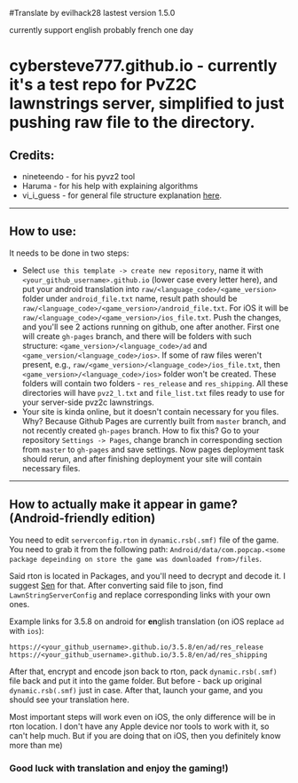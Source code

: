#Translate by evilhack28 lastest version 1.5.0 

currently support english
probably french one day 


# cybersteve777.github.io - currently it's a test repo for PvZ2C lawnstrings server, simplified to just pushing raw file to the directory.

## Credits:
 - nineteendo - for his pyvz2 tool
 - Haruma - for his help with explaining algorithms 
 - vi_i_guess - for general file structure explanation [here](https://github.com/viiguess/Lawnstrings-Server).


---
## How to use:
It needs to be done in two steps:

 - Select `use this template -> create new repository`, name it with `<your_github_username>.github.io` (lower case every letter here),  and put your android translation into `raw/<language_code>/<game_version>` folder under `android_file.txt` name, result path should be `raw/<language_code>/<game_version>/android_file.txt`. 
For iOS it will be `raw/<language_code>/<game_version>/ios_file.txt`.
Push the changes, and you'll see 2 actions running on github, one after another.
First one will create `gh-pages` branch, and there will be folders with such structure: `<game_version>/<language_code>/ad` and `<game_version/<language_code>/ios>`. 
If some of raw files weren't present, e.g., `raw/<game_version>/<language_code>/ios_file.txt`, then `<game_version>/<language_code>/ios>` folder won't be created. 
These folders will contain two folders - `res_release` and `res_shipping`. All these directories will have `pvz2_l.txt` and `file_list.txt` files ready to use for your server-side pvz2c lawnstrings.
 - Your site is kinda online, but it doesn't contain necessary for you files. Why? Because Github Pages are currently built from `master` branch, and not recently created `gh-pages` branch.
How to fix this? Go to your repository `Settings -> Pages`, change branch in corresponding section from `master` to `gh-pages` and save settings.
Now pages deployment task should rerun, and after finishing deployment your site will contain necessary files.
---
## How to actually make it appear in game? (Android-friendly edition)
You need to edit `serverconfig.rton` in `dynamic.rsb(.smf)` file of the game.
You need to grab it from the following path: `Android/data/com.popcap.<some package depeinding on store the game was downloaded from>/files`. 

Said rton is located in Packages, and you'll need to decrypt and decode it. 
I suggest [Sen](https://github.com/harumazzz/Sen.Environment) for that. 
After converting said file to json, find `LawnStringServerConfig` and replace corresponding links with your own ones.

Example links for 3.5.8 on android for **en**glish translation (on iOS replace `ad` with `ios`):
```
https://<your_github_username>.github.io/3.5.8/en/ad/res_release
https://<your_github_username>.github.io/3.5.8/en/ad/res_shipping
```

After that, encrypt and encode json back to rton, pack `dynamic.rsb(.smf)` file back and put it into the game folder. 
But before - back up original `dynamic.rsb(.smf)` just in case. After that, launch your game, and you should see your translation here.

Most important steps will work even on iOS, the only difference will be in rton location. 
I don't have any Apple device nor tools to work with it, so can't help much. But if you are doing that on iOS, then you definitely know more than me) 
### Good luck with translation and enjoy the gaming!)

